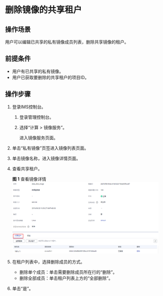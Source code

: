 # 删除镜像的共享租户<a name="ims_01_0312"></a>

## 操作场景<a name="section5168915921"></a>

用户可以编辑已共享的私有镜像成员列表，删除共享镜像的租户。

## 前提条件<a name="section62599647161137"></a>

-   用户有已共享的私有镜像。
-   用户已获取要删除的共享租户的项目ID。

## 操作步骤<a name="section10036709161137"></a>

1.  登录IMS控制台。
    1.  登录管理控制台。
    2.  选择“计算 \> 镜像服务”。

        进入镜像服务页面。

2.  单击“私有镜像”页签进入镜像列表页面。
3.  单击镜像名称，进入镜像详情页面。
4.  查看共享租户。

    **图 1**  查看镜像详情<a name="fig05231938155614"></a>  
    ![](figures/查看镜像详情.png "查看镜像详情")

5.  在租户列表中，选择删除成员的方式。
    -   删除单个成员：单击需要删除成员所在行的“删除”。
    -   删除全部成员：单击租户列表上方的“全部删除”。

6.  单击“是”。

